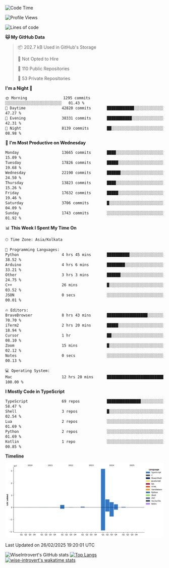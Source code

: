 <!--START_SECTION:waka-->
![Code Time](http://img.shields.io/badge/Code%20Time-2%2C229%20hrs%2050%20mins-blue)

![Profile Views](http://img.shields.io/badge/Profile%20Views-0-blue)

![Lines of code](https://img.shields.io/badge/From%20Hello%20World%20I%27ve%20Written-48.0%20million%20lines%20of%20code-blue)

**🐱 My GitHub Data** 

> 📦 202.7 kB Used in GitHub's Storage 
 > 
> 🚫 Not Opted to Hire
 > 
> 📜 110 Public Repositories 
 > 
> 🔑 53 Private Repositories 
 > 
**I'm a Night 🦉** 

```text
🌞 Morning                1295 commits        ░░░░░░░░░░░░░░░░░░░░░░░░░   01.43 % 
🌆 Daytime                42820 commits       ████████████░░░░░░░░░░░░░   47.27 % 
🌃 Evening                38331 commits       ███████████░░░░░░░░░░░░░░   42.31 % 
🌙 Night                  8139 commits        ██░░░░░░░░░░░░░░░░░░░░░░░   08.98 % 
```
📅 **I'm Most Productive on Wednesday** 

```text
Monday                   13665 commits       ████░░░░░░░░░░░░░░░░░░░░░   15.09 % 
Tuesday                  17826 commits       █████░░░░░░░░░░░░░░░░░░░░   19.68 % 
Wednesday                22190 commits       ██████░░░░░░░░░░░░░░░░░░░   24.50 % 
Thursday                 13823 commits       ████░░░░░░░░░░░░░░░░░░░░░   15.26 % 
Friday                   17632 commits       █████░░░░░░░░░░░░░░░░░░░░   19.46 % 
Saturday                 3706 commits        █░░░░░░░░░░░░░░░░░░░░░░░░   04.09 % 
Sunday                   1743 commits        ░░░░░░░░░░░░░░░░░░░░░░░░░   01.92 % 
```


📊 **This Week I Spent My Time On** 

```text
🕑︎ Time Zone: Asia/Kolkata

💬 Programming Languages: 
Python                   4 hrs 45 mins       ██████████░░░░░░░░░░░░░░░   38.52 % 
Arduino                  4 hrs 6 mins        ████████░░░░░░░░░░░░░░░░░   33.21 % 
Other                    3 hrs 3 mins        ██████░░░░░░░░░░░░░░░░░░░   24.75 % 
C++                      26 mins             █░░░░░░░░░░░░░░░░░░░░░░░░   03.52 % 
JSON                     0 secs              ░░░░░░░░░░░░░░░░░░░░░░░░░   00.01 % 

🔥 Editors: 
BraveBrowser             8 hrs 43 mins       ██████████████████░░░░░░░   70.70 % 
iTerm2                   2 hrs 20 mins       █████░░░░░░░░░░░░░░░░░░░░   18.94 % 
Cursor                   1 hr                ██░░░░░░░░░░░░░░░░░░░░░░░   08.10 % 
Zoom                     15 mins             █░░░░░░░░░░░░░░░░░░░░░░░░   02.12 % 
Notes                    0 secs              ░░░░░░░░░░░░░░░░░░░░░░░░░   00.13 % 

💻 Operating System: 
Mac                      12 hrs 20 mins      █████████████████████████   100.00 % 
```

**I Mostly Code in TypeScript** 

```text
TypeScript               69 repos            ███████████████░░░░░░░░░░   58.47 % 
Shell                    3 repos             █░░░░░░░░░░░░░░░░░░░░░░░░   02.54 % 
Lua                      2 repos             ░░░░░░░░░░░░░░░░░░░░░░░░░   01.69 % 
Python                   2 repos             ░░░░░░░░░░░░░░░░░░░░░░░░░   01.69 % 
Kotlin                   1 repo              ░░░░░░░░░░░░░░░░░░░░░░░░░   00.85 % 
```



**Timeline**

![Lines of Code chart](https://raw.githubusercontent.com/wise-introvert/wise-introvert/master/assets/bar_graph.png)


 Last Updated on 26/02/2025 19:20:01 UTC
<!--END_SECTION:waka-->

![WiseIntrovert's GitHub stats](https://github-readme-stats.vercel.app/api?username=wise-introvert&count_private=true&show_icons=true)
[![Top Langs](https://github-readme-stats.vercel.app/api/top-langs/?username=wise-introvert&langs_count=10)](https://github.com/anuraghazra/github-readme-stats)
[![wise-introvert's wakatime stats](https://github-readme-stats.vercel.app/api/wakatime?username=wiseintrovert)](https://github.com/anuraghazra/github-readme-stats)
